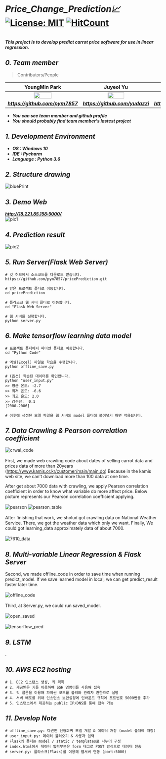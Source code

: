 # ***Price_Change_Prediction:chart_with_upwards_trend:*** [![License: MIT](https://img.shields.io/badge/License-MIT-yellow.svg)](https://opensource.org/licenses/MIT) [![HitCount](http://hits.dwyl.com/pym7857/Price_Change_Prediction.svg)](http://hits.dwyl.com/pym7857/Price_Change_Prediction)
<br> ***This project is to develop predict carrot price software for use in linear regression.***

## ***0. Team member***

> Contributors/People

| YoungMin Park | Juyeol Yu | Myeongjae Lee |
| :---: | :---: | :---: |
| <img src="https://avatars2.githubusercontent.com/u/44596598?s=460&v=4" width="50%"></img> | <img src="https://avatars2.githubusercontent.com/u/49298852?s=460&v=4" width="50%"></img>  | <img src="https://avatars1.githubusercontent.com/u/55834900?s=460&v=4" width="50%"></img>  |
| ***https://github.com/pym7857*** | ***https://github.com/yudazzi*** | ***https://github.com/DdingJae*** |   

- ***You can see team member and github profile***
- ***You should probably find team member's lastest project***

## ***1. Development Environment***
* ***OS : Windows 10***
* ***IDE : Pycharm***
* ***Language : Python 3.6***

## ***2. Structure drawing***
![bluePrint](./SampleImages/bluePrint.png) 

## ***3. Demo Web***
***http://18.221.85.158:5000/***
<br>
![pic1](./SampleImages/pic1.JPG) 

## ***4. Prediction result***
![pic2](./SampleImages/result.JPG) 

## ***5. Run Server(Flask Web Server)***
```
# 깃 허브에서 소스코드를 다운로드 받습니다.
https://github.com/pym7857/pricePrediction.git

# 받은 프로젝트 폴더로 이동합니다.
cd pricePrediction

# 플라스크 웹 서버 폴더로 이동합니다.
cd "Flask Web Server"

# 웹 서버를 실행합니다.
python server.py
```

## ***6. Make tensorflow learning data model***
```
# 프로젝트 폴더에서 파이썬 폴더로 이동합니다.
cd "Python Code"

# 엑셀(Excel) 파일로 학습을 수행합니다.
python offline_save.py

# (옵션) 학습된 데이터를 확인합니다.
python "user_input.py"
>> 평균 온도: -2.7
>> 최저 온도: -6.6
>> 최고 온도: 2.0
>> 강수량:  0.1
[2000.2086]

# 이후에 생성된 모델 파일을 웹 서버의 model 폴더에 붙여넣기 하면 적용됩니다.
```

## ***7. Data Crawling & Pearson correlation coefficient***
![crwal_code](./SampleImages/crwal_code.PNG)
<br><br>
First, we made web crawling code about dates of selling carrot data and prices data of more than 20years (https://www.kamis.or.kr/customer/main/main.do)
Because in the kamis web site, we can't download more than 100 data at one time. 

After get about 7000 data with crawling, we apply Pearson correlation coefficient in order to know what variable do more affect price.
Below picture represents our Pearson correlation coefficient applying.
<br><br>
![pearson](./SampleImages/pearson.jpg)
![pearson_table](./SampleImages/pearson_table.png)
<br><br>
After finishing that work, we sholud got crawling data on National Weather Service. There, we got the weather data which only we want. Finally, We could got learning_data approximately data of about 7000.
<br><br>
![7610_data](./SampleImages/7610_data.PNG)

## ***8. Multi-variable Linear Regression & Flask Server***
Second, we made offline_code in order to save time when running predict_model. If we save learned model in local, we can get predict_result faster later time.
<br><br>
![offline_code](./SampleImages/offline_code.PNG)
<br><br>
Third, at Server.py, we could run saved_model. 
<br><br>
![open_saved](./SampleImages/open_saved.PNG)
<br><br>
![tensorflow_pred](./SampleImages/tensorflow_pred.PNG)

## ***9. LSTM***
.

## ***10. AWS EC2 hosting***
```
# 1. EC2 인스턴스 생성, 키 획득
# 2. 제공받은 키를 이용하여 SSH 명령어를 사용해 접속
# 3. 깃 클론을 이용해 파이썬 코드를 불러와 관리자 권한으로 실행
# 4. 서버 배포를 위해 인스턴스 보안설정에 인바운드 규칙에 포트번호 5000번을 추가
# 5. 인스턴스에서 제공하는 public IP/DNS를 통해 접속 가능 
```

## ***11. Develop Note***
```
# offline_save.py: 다변인 선형회귀 모델 개발 & 데이터 저장 (model 폴더에 저장)
# user_input.py: 데이터 불러오기 & 사용자 입력
# Flask의 폴더는 model / static / templates로 나누어 구성 
# index.html에서 데이터 입력부분은 form 태그로 POST 방식으로 데이터 전송
# server.py: 플라스크(Flask)를 이용해 웹서버 연동 (port:5000)
```


